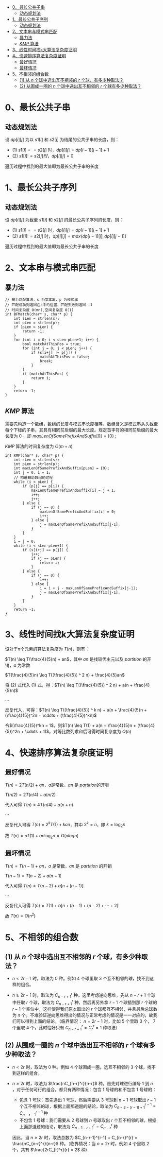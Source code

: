 - [0、最长公共子串](#0最长公共子串)
  - [动态规划法](#动态规划法)
- [1、最长公共子序列](#1最长公共子序列)
  - [动态规划法](#动态规划法-1)
- [2、文本串与模式串匹配](#2文本串与模式串匹配)
  - [暴力法](#暴力法)
  - [$KMP$ 算法](#kmp-算法)
- [3、线性时间找k大算法复杂度证明](#3线性时间找k大算法复杂度证明)
- [4、快速排序算法复杂度证明](#4快速排序算法复杂度证明)
  - [最好情况](#最好情况)
  - [最坏情况](#最坏情况)
- [5、不相邻的组合数](#5不相邻的组合数)
  - [(1) 从 $n$ 个球中选出互不相邻的 $r$ 个球，有多少种取法？](#1-从-n-个球中选出互不相邻的-r-个球有多少种取法)
  - [(2) 从围成一圈的 $n$ 个球中选出互不相邻的 $r$ 个球有多少种取法？](#2-从围成一圈的-n-个球中选出互不相邻的-r-个球有多少种取法)
# 0、最长公共子串
## 动态规划法
设 $dp[i][j]$ 为以 $s1[i]$ 和 $s2[j]$ 为结尾的公共子串的长度，则：  
* $(1)$ $s1[i] == s2[j]$ 时，$dp[i][j] = dp[i-1][j-1] + 1$
* $(2)$ $s1[i] != s2[j]时，dp[i][j] = 0$

遍历过程中找到的最大值即为最长公共子串的长度

# 1、最长公共子序列
## 动态规划法
设 $dp[i][j]$ 为截至 $s1[i]$ 和 $s2[j]$ 的最长公共子序列的长度，则：
* $(1)$ $s1[i] == s2[j]$ 时，$dp[i][j] = dp[i-1][j-1] + 1$
* $(2)$ $s1[i] != s2[j]$ 时，$dp[i][j] = max\{dp[i-1][j], dp[i][j-1]\}$

遍历过程中找到的最大值即为最长公共子串的长度

# 2、文本串与模式串匹配
## 暴力法
```
// 暴力匹配算法，s 为文本串，p 为模式串
// 匹配成功则返回在s中的位置，匹配失败则返回 -1
// 时间复杂度 O(mn),空间复杂度 O(1)
int BFMatch(char* s, char* p) {
    int sLen = strlen(s);
    int pLen = strlen(p);
    if (pLen > sLen) {
        return -1;
    }
    for (int i = 0; i < sLen-pLen+1; i++) {
        bool matchAtThisPos = true;
        for (int j = 0; j < pLen; j++) {
            if (s[i+j] != p[j]) {
                matchAtThisPos = false;
                break;
            }
        }
        if (matchAtThisPos) {
            return i;
        }
    }
    return -1;
}
```
## $KMP$ 算法
需要先构造一个数组，数组的长度与模式串长度相等，数组含义是模式串从头截至每个下标的子串，其具有相同前后缀的最大长度。规定首字符的相同前后缀的最大长度为 $0$ ，即 $maxLenOfSamePrefixAndSuffix[0] = \{0\}$ ;

$KMP$ 算法的时间复杂度为 $O(m+n)$
```
int KMP(char* s, char* p) {
    int sLen = strlen(s);
    int pLen = strlen(p);
    int maxLenOfSamePrefixAndSuffix[pLen] = {0};
    int j = 0, i = 1;
    // 构造辅助数组的过程
    while (i < pLen) {
        if (p[j] == p[i]) {
            maxLenOfSamePrefixAndSuffix[i] = j + 1;
            i++;
            j++;
        } else {
            if (j == 0) {
                maxLenOfSamePrefixAndSuffix[i] = 0;
                i++;
            } else {
                j = maxLenOfSamePrefixAndSuffix[j-1];
            }
        }
    }
    i = j = 0;
    while (i < sLen-pLen+1) {
        if (s[i+j] == p[j]) {
            j++;
            if (j == pLen) {
                return i;
            }
        } else {
            if (j == 0) {
                i++;
            } else {
                i = i + j - maxLenOfSamePrefixAndSuffix[j-1];
                j = maxLenOfSamePrefixAndSuffix[j-1];
            }
        }
    }
    return -1;
}
```

# 3、线性时间找k大算法复杂度证明
设对于$n$个元素的算法复杂度为 $T(n)$，则有：

$T(n) \leq T(\frac{4}{5}n) + an$，其中 $an$ 是找较优主元以及 $partition$ 的开销，$a$ 为常数

$T(\frac{4}{5}n) \leq T((\frac{4}{5}) ^ 2 n) + \frac{4}{5}an$

将 $(2)$ 式代入 $(1)$ 式，得：$T(n) \leq T((\frac{4}{5}) ^ 2 n) + a(n + \frac{4}{5}n)$

$\cdots$

反复代入，可得：$T(n) \leq T((\frac{4}{5}) ^ k n) + a(n + \frac{4}{5}n + (\frac{4}{5})^2n + \cdots + (\frac{4}{5})^kn)$

令$(\frac{4}{5})^kn = 1$，则$T(n) \leq T(1) + a(n + \frac{4}{5}n + (\frac{4}{5})^2n + \cdots + 1)$，对等比数列求和后可得时间复杂度为 $O(n)$

# 4、快速排序算法复杂度证明
## 最好情况
$T(n) = 2T(n/2) + an$，$a$是常数，$an$ 是 $partition$的开销

$T(n/2) = 2T(n/4) + a(n/2)$

代入可得 $T(n) = 4T(n/4) + a(n + n)$

$\cdots$

反复代入可得 $T(n) = 2^kT(1) + kan$，其中 $2^k = n$，即 $k = \log_2{n}$

故 $T(n) = nT(1) + an\log_2{n} = O(nlogn)$

## 最坏情况
$T(n) = T(n-1) + an$，$a$ 是常数，$an$ 是 $partition$ 的开销

$T(n-1) = T(n-2) + a(n-1)$

代入可得 $T(n) = T(n-2) + a[n + (n-1)]$

$\cdots$

反复代入可得 $T(n) = T(1) + a[n + (n-1) + (n-2) + \cdots + 2]$

故 $T(n) = O(n^2)$

# 5、不相邻的组合数
## (1) 从 $n$ 个球中选出互不相邻的 $r$ 个球，有多少种取法？
* $n < 2r-1$ 时，取法为 $0$ 种。例如 $4$ 个球里取 $3$ 个互不相邻的球，找不到这样的组合。

* $n \geq 2r-1$ 时，取法为 $C_{n-r+1}^r$ 种。这里考虑逆向思维，先从 $n-r+1$ 个球中任取 $r$ 个球，取法为 $C_{n-r+1}^r$ 种，然后再另外拿 $r-1$ 个球插到那 $r$ 个球的 $r-1$ 个空位中，这样使得我们原本取出的 $r$ 个球都互不相邻，并且最后总球数为 $n$ 个。不难验证逆向思维得出的情况与正常考虑的情况是一一对应的，故我们可以得到上面的结论。（临界情况： $n=2r-1$ 时，比如 $5$ 个里取 $3$ 个， $7$ 个里取 $4$ 个，此时恰好只有 $C_{n-r+1}^r = C_r^r = 1$ 种取法）

## (2) 从围成一圈的 $n$ 个球中选出互不相邻的 $r$ 个球有多少种取法？
* $n < 2r$ 时，取法为 $0$ 种。例如 $4$ 个球围成一圈，选互不相邻的 $3$ 个球，找不到这样的组合。

* $n \geq 2r$ 时，取法为 $\frac{nC_{n-r}^r}{n-r}$ 种。首先对球进行编号 $1$ 到 $n$ ，对于任何可行的组合，都只有两种情况：包含 $1$ 号球的和不包含 $1$ 号球的：
    * 包含 $1$ 号球：首先选出 $1$ 号球，然后需要从 $3$ 号球到 $n-1$ 号球取出 $r-1$ 个互不相邻的球，根据上面那道题的结论，取法为 $C_{n-3-(r-1)+1}^{r-1} = C_{n-r-1}^{r-1}$ 种
    * 不包含 $1$ 号球：我们需要从 $2$ 号球到 $n$ 号球取出 $r$ 个互不相邻的球，根据上面那道题的结论，取法为 $C_{n-1-r+1}^{r} = C_{n-r}^{r}$ 种
  
    因此，当 $n \geq 2r$ 时，取法总数为 $C_{n-r-1}^{r-1} + C_{n-r}^{r} = \frac{nC_{n-r}^r}{n-r}$ 种。（临界情况：当 $n=2r$ 时，例如 $4$ 个里取 $2$ 个，共有 $\frac{2rC_{r}^r}{r} = 2$ 种）